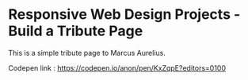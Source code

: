 # Responsive Web Design Projects - Build a Tribute Page 

This is a simple tribute page to Marcus Aurelius. 

Codepen link : https://codepen.io/anon/pen/KxZqpE?editors=0100